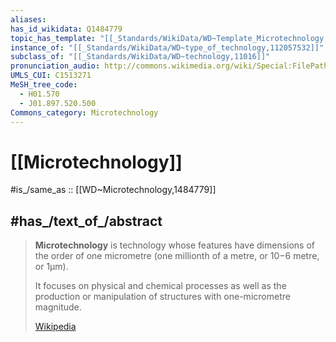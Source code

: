 ```yaml
---
aliases:
has_id_wikidata: Q1484779
topic_has_template: "[[_Standards/WikiData/WD~Template_Microtechnology,16011777]]"
instance_of: "[[_Standards/WikiData/WD~type_of_technology,112057532]]"
subclass_of: "[[_Standards/WikiData/WD~technology,11016]]"
pronunciation_audio: http://commons.wikimedia.org/wiki/Special:FilePath/LL-Q188%20%28deu%29-Ionenlaser-Mikrotechnik.wav
UMLS_CUI: C1513271
MeSH_tree_code:
  - H01.570
  - J01.897.520.500
Commons_category: Microtechnology
---
```


# [[Microtechnology]] 

#is_/same_as :: [[WD~Microtechnology,1484779]]

## #has_/text_of_/abstract 

> **Microtechnology** is technology 
> whose features have dimensions of the order of one micrometre 
> (one millionth of a metre, or 10−6 metre, or 1μm). 
> 
> It focuses on physical and chemical processes 
> as well as the production or manipulation of structures with one-micrometre magnitude.
>
> [Wikipedia](https://en.wikipedia.org/wiki/Microtechnology) 

